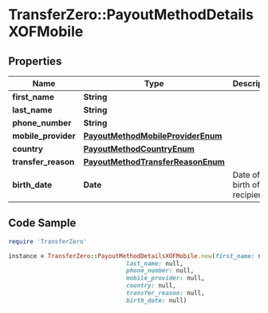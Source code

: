 # TransferZero::PayoutMethodDetailsXOFMobile

## Properties

Name | Type | Description | Notes
------------ | ------------- | ------------- | -------------
**first_name** | **String** |  | 
**last_name** | **String** |  | 
**phone_number** | **String** |  | 
**mobile_provider** | [**PayoutMethodMobileProviderEnum**](PayoutMethodMobileProviderEnum.md) |  | 
**country** | [**PayoutMethodCountryEnum**](PayoutMethodCountryEnum.md) |  | [optional] 
**transfer_reason** | [**PayoutMethodTransferReasonEnum**](PayoutMethodTransferReasonEnum.md) |  | [optional] 
**birth_date** | **Date** | Date of birth of recipient | [optional] 

## Code Sample

```ruby
require 'TransferZero'

instance = TransferZero::PayoutMethodDetailsXOFMobile.new(first_name: null,
                                 last_name: null,
                                 phone_number: null,
                                 mobile_provider: null,
                                 country: null,
                                 transfer_reason: null,
                                 birth_date: null)
```


